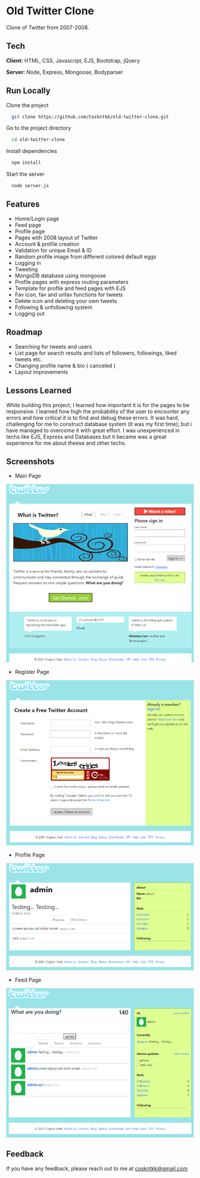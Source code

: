 
# Old Twitter Clone

Clone of Twitter from 2007-2008.
## Tech

**Client:** HTML, CSS, Javascript, EJS, Bootstrap, jQuery

**Server:** Node, Express, Mongoose, Bodyparser
## Run Locally

Clone the project

```bash
  git clone https://github.com/Coskntkk/old-twitter-clone.git
```

Go to the project directory

```bash
  cd old-twitter-clone
```

Install dependencies

```bash
  npm install
```

Start the server

```bash
  node server.js
```

  
## Features

- Home/Login page
- Feed page
- Profile page
- Pages with 2008 layout of Twitter
- Account & profile creation
- Validation for unique Email & ID
- Random profile image from different colored default eggs
- Logging in
- Tweeting
- MongoDB database using mongoose
- Profile pages with express routing parameters
- Template for profile and feed pages with EJS
- Fav icon, fav and unfav functions for tweets
- Delete icon and deleting your own tweets
- Following & unfollowing system
- Logging out

  
## Roadmap

- Searching for tweets and users
- List page for search results and lists of followers, followings, liked tweets etc.
- Changing profile name & bio ( canceled )
- Layout improvements

  
## Lessons Learned

While building this project, I learned how important it is for the pages to be responsive.
I learned how high the probability of the user to encounter any errors and how critical it is to find and debug these errors.
It was hard, challenging for me to construct database system (it was my first time); but i have managed to overcome it with great effort.
I was unexperienced in techs like EJS, Express and Databases but it became was a great experience for me about theese and other techs.

  
## Screenshots

- Main Page
<img src="readme_images\1.png" alt="screenshot-1">

- Register Page
<img src="readme_images\2.png" alt="screenshot-2">

- Profile Page
<img src="readme_images\3.png" alt="screenshot-3">

- Feed Page
<img src="readme_images\4.png" alt="screenshot-4">

  
## Feedback

If you have any feedback, please reach out to me at coskntkk@gmail.com
